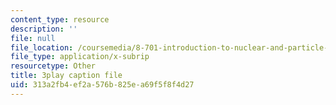 ```yaml
---
content_type: resource
description: ''
file: null
file_location: /coursemedia/8-701-introduction-to-nuclear-and-particle-physics-fall-2020/313a2fb4ef2a576b825ea69f5f8f4d27_u46_GiV2iFc.vtt
file_type: application/x-subrip
resourcetype: Other
title: 3play caption file
uid: 313a2fb4-ef2a-576b-825e-a69f5f8f4d27
---
```

